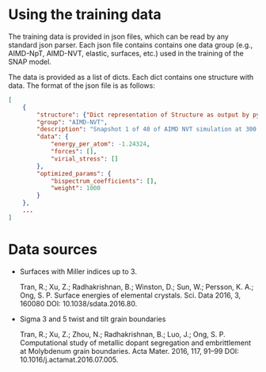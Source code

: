 # Using the training data

The training data is provided in json files, which can be read by any standard json parser. Each json file contains contains one data group (e.g., AIMD-NpT, AIMD-NVT, elastic, surfaces, etc.) used in the training of the SNAP model.

The data is provided as a list of dicts. Each dict contains one structure with data. The format of the json file is as follows:

```json
[
    {
        "structure": {"Dict representation of Structure as output by pymatgen"},
        "group": "AIMD-NVT",
        "description": "Snapshot 1 of 40 of AIMD NVT simulation at 300 K",
        "data": {
            "energy_per_atom": -1.24324,
            "forces": [],
            "virial_stress": []
        },
        "optimized_params": {
            "bispectrum_coefficients": [],
            "weight": 1000
        }
    },
    ...
]
```

# Data sources

* Surfaces with Miller indices up to 3.

    Tran, R.; Xu, Z.; Radhakrishnan, B.; Winston, D.; Sun, W.; Persson, K. A.; Ong, S. P. Surface energies of elemental crystals. Sci. Data 2016, 3, 160080 DOI: 10.1038/sdata.2016.80.

* Sigma 3 and 5 twist and tilt grain boundaries

    Tran, R.; Xu, Z.; Zhou, N.; Radhakrishnan, B.; Luo, J.; Ong, S. P. Computational study of metallic dopant segregation and embrittlement at Molybdenum grain boundaries. Acta Mater. 2016, 117, 91–99 DOI: 10.1016/j.actamat.2016.07.005.